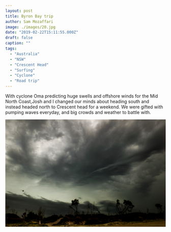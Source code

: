 ```yaml
---
layout: post
title: Byron Bay trip 
author: Sam Mozaffari
image: ./images/20.jpg
date: "2019-02-22T15:11:55.000Z"
draft: false
caption: ""
tags: 
  - "Australia"
  - "NSW"
  - "Crescent Head"
  - "Surfing"
  - "Cyclone"
  - "Road trip" 
---
```



With cyclone Oma predicting huge swells and offshore winds for the Mid North Coast,Josh and I changed our minds about heading south and instead headed north to Crescent head for a weekend. We were gifted with pumping waves everyday, and big crowds and weather to battle with.

![](./images/1.jpg)